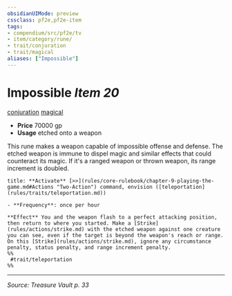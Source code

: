 ```yaml
---
obsidianUIMode: preview
cssclass: pf2e,pf2e-item
tags:
- compendium/src/pf2e/tv
- item/category/rune/
- trait/conjuration
- trait/magical
aliases: ["Impossible"]
---
```

# Impossible *Item 20*  
[conjuration](rules/traits/conjuration.md "Conjuration School Trait")  [magical](rules/traits/magical.md "Magical Item Trait")  

- **Price** 70000 gp
- **Usage** etched onto a weapon

This rune makes a weapon capable of impossible offense and defense. The etched weapon is immune to dispel magic and similar effects that could counteract its magic. If it's a ranged weapon or thrown weapon, its range increment is doubled.

```ad-embed-ability
title: **Activate** [>>](rules/core-rulebook/chapter-9-playing-the-game.md#Actions "Two-Action") command, envision ([teleportation](rules/traits/teleportation.md))

- **Frequency**: once per hour

**Effect** You and the weapon flash to a perfect attacking position, then return to where you started. Make a [Strike](rules/actions/strike.md) with the etched weapon against one creature you can see, even if the target is beyond the weapon's reach or range. On this [Strike](rules/actions/strike.md), ignore any circumstance penalty, status penalty, and range increment penalty.  
%%
 #trait/teleportation 
%%
```


---
*Source: Treasure Vault p. 33*